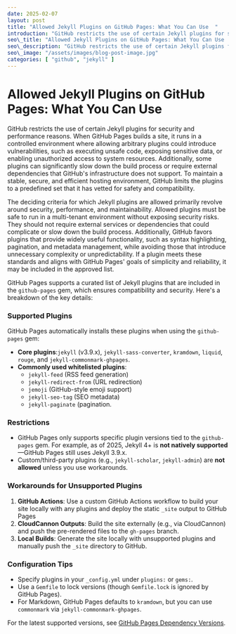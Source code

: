 ```yaml
---
date: 2025-02-07 
layout: post
title: "Allowed Jekyll Plugins on GitHub Pages: What You Can Use  "
introduction: "GitHub restricts the use of certain Jekyll plugins for security and performance reasons. Discover which Jekyll plugins are allowed on GitHub Pages, why some are restricted, and how to optimize your site within GitHub’s approved plugin list for security and performance."
seo\_title: "Allowed Jekyll Plugins on GitHub Pages: What You Can Use  "
seo\_description: "GitHub restricts the use of certain Jekyll plugins for security and performance reasons. Discover which Jekyll plugins are allowed on GitHub Pages, why some are restricted, and how to optimize your site within GitHub’s approved plugin list for security and performance."
seo\_image: "/assets/images/blog-post-image.jpg"
categories: [ "github", "jekyll" ]
---
```


# Allowed Jekyll Plugins on GitHub Pages: What You Can Use


GitHub restricts the use of certain Jekyll plugins for security and performance reasons. When GitHub Pages builds a site, it runs in a controlled environment where allowing arbitrary plugins could introduce vulnerabilities, such as executing unsafe code, exposing sensitive data, or enabling unauthorized access to system resources. Additionally, some plugins can significantly slow down the build process or require external dependencies that GitHub's infrastructure does not support. To maintain a stable, secure, and efficient hosting environment, GitHub limits the plugins to a predefined set that it has vetted for safety and compatibility.

The deciding criteria for which Jekyll plugins are allowed primarily revolve around security, performance, and maintainability. Allowed plugins must be safe to run in a multi-tenant environment without exposing security risks. They should not require external services or dependencies that could complicate or slow down the build process. Additionally, GitHub favors plugins that provide widely useful functionality, such as syntax highlighting, pagination, and metadata management, while avoiding those that introduce unnecessary complexity or unpredictability. If a plugin meets these standards and aligns with GitHub Pages' goals of simplicity and reliability, it may be included in the approved list.

GitHub Pages supports a curated list of Jekyll plugins that are included in the `github-pages` gem, which ensures compatibility and security. Here's a breakdown of the key details:

### Supported Plugins

GitHub Pages automatically installs these plugins when using the `github-pages` gem:

- **Core plugins**:`jekyll` (v3.9.x), `jekyll-sass-converter`, `kramdown`, `liquid`, `rouge`, and `jekyll-commonmark-ghpages`.
- **Commonly used whitelisted plugins**:
    - `jekyll-feed` (RSS feed generation)
    - `jekyll-redirect-from` (URL redirection)
    - `jemoji` (GitHub-style emoji support)
    - `jekyll-seo-tag` (SEO metadata)
    - `jekyll-paginate` (pagination.

### Restrictions

- GitHub Pages only supports specific plugin versions tied to the `github-pages` gem. For example, as of 2025, Jekyll 4+ is **not natively supported**—GitHub Pages still uses Jekyll 3.9.x.
- Custom/third-party plugins (e.g., `jekyll-scholar`, `jekyll-admin`) are **not allowed** unless you use workarounds.

### Workarounds for Unsupported Plugins

1. **GitHub Actions**:
Use a custom GitHub Actions workflow to build your site locally with any plugins and deploy the static `_site` output to GitHub Pages
2. **CloudCannon Outputs**:
Build the site externally (e.g., via CloudCannon) and push the pre-rendered files to the `gh-pages` branch.
3. **Local Builds**:
Generate the site locally with unsupported plugins and manually push the `_site` directory to GitHub.

### Configuration Tips

- Specify plugins in your `_config.yml` under `plugins:` or `gems:`.
- Use a `Gemfile` to lock versions (though `Gemfile.lock` is ignored by GitHub Pages).
- For Markdown, GitHub Pages defaults to `kramdown`, but you can use `commonmark` via `jekyll-commonmark-ghpages`.

For the latest supported versions, see [GitHub Pages Dependency Versions](https://pages.github.com/versions/).

